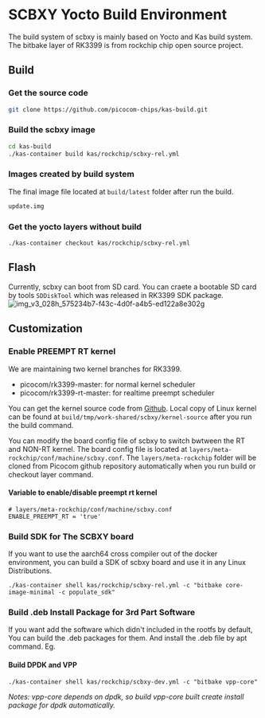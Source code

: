 # SCBXY Yocto Build Environment
The build system of scbxy is mainly based on Yocto and Kas build system. The bitbake layer of RK3399 is from rockchip chip open source project.
## Build
### Get the source code
```bash
git clone https://github.com/picocom-chips/kas-build.git
```
### Build the scbxy image
```bash
cd kas-build
./kas-container build kas/rockchip/scbxy-rel.yml
```
### Images created by build system
The final image file located at `build/latest` folder after run the build.
```bash
update.img
```
### Get the yocto layers without build
```
./kas-container checkout kas/rockchip/scbxy-rel.yml
```
## Flash
Currently, scbxy can boot from SD card. You can craete a bootable SD card by tools `SDDiskTool` which was released in RK3399 SDK package.
![img_v3_028h_575234b7-f43c-4d0f-a4b5-ed122a8e302g](https://github.com/picocom-chips/kas-build/assets/149779491/3fd1e1f3-b4c6-4151-8bba-f1eb7268960a)


## Customization
### Enable PREEMPT RT kernel
We are maintaining two kernel branches for RK3399.
- picocom/rk3399-master: for normal kernel scheduler
- picocom/rk3399-rt-master: for realtime preempt scheduler

You can get the kernel source code from [Github](https://github.com/picocom-chips/linux). Local copy of Linux kernel can be found at `build/tmp/work-shared/scbxy/kernel-source` after you run the build command.

You can modify the board config file of scbxy to switch bwtween the RT and NON-RT kernel. The board config file is located at `layers/meta-rockchip/conf/machine/scbxy.conf`. The `layers/meta-rockchip` folder will be cloned from Picocom github repository automatically when you run build or checkout layer command.

#### Variable to enable/disable preempt rt kernel
```
# layers/meta-rockchip/conf/machine/scbxy.conf
ENABLE_PREEMPT_RT = 'true'
```
### Build SDK for The SCBXY board
If you want to use the aarch64 cross compiler out of the docker environment, you can build a SDK of scbxy board and use it in any Linux Distributions.
```
./kas-container shell kas/rockchip/scbxy-rel.yml -c "bitbake core-image-minimal -c populate_sdk"
```
### Build .deb Install Package for 3rd Part Software
If you want add the software which didn't included in the rootfs by default, You can build the .deb packages for them. And install the .deb file by apt command. Eg.
#### Build DPDK and VPP
```
./kas-container shell kas/rockchip/scbxy-dev.yml -c "bitbake vpp-core"
```
*Notes: vpp-core depends on dpdk, so build vpp-core built create install package for dpdk automatically.*

